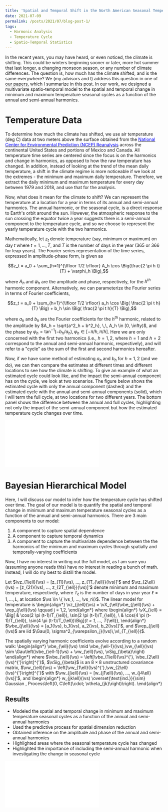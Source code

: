 ```yaml
---
title: 'Spatial and Temporal Shift in the North American Seasonal Temperature Cycle'
date: 2021-07-09
permalink: /posts/2021/07/blog-post-1/
tags:
  - Harmonic Analysis
  - Temperature Cycle
  - Spatio-Temporal Statistics
---
```


In the recent years, you may have heard, or even noticed, the climate is shifting.
This could be winters beginning sooner or later, more hot summer that last longer, a changing monsoon season, or any number of climate differences.
The question is, how much has the climate shifted, and is the same everywhere?
We (my advisors and I) address this question in one of [our papers](https://onlinelibrary.wiley.com/doi/10.1002/env.2665), which I summarize in this post.
In our work, we designed a multivariate spatio-temporal model to the spatial and temporal change in minimum and maximum temperature seasonal cycles as a function of the annual and semi-annual harmonics.


Temperature Data
======

To determine how much the climate has shifted, we use air temperature (deg C) data at two meters above the surface obtained from the [<span style="color:blue"> National Center for Environmental Prediction (NCEP) Reanalysis</span>](https://www.esrl.noaa.gov/psd/) across the continental United States and portions of Mexico and Canada.
All temperature time series are centered since the focus is on the harmonics and change in harmonics, as opposed to how the raw temperature has changed.
In addition, instead of looking at the trend of the mean daily temperature, a shift in the climate regime is more noticeable if we look at the extremes - the minimum and maximum daily temperature.
Therefore, we extract the daily minimum and maximum temperature for every day between 1979 and 2018, and use that for the analysis.

Now, what does it mean for the climate to shift?
We can represent the temperature at a location for a year in terms of its annual and semi-annual harmonics.
The annual harmonic, or the seasonal cycle, is a direct response to Earth's orbit around the sun.
However, the atmospheric response to the sun crossing the equator twice a year suggests there is a semi-annual component to the temperature cycle, and so we choose to represent the yearly temperature cycle with the two harmonics.

Mathematically, let $z_t$ denote temperature (say, minimum or maximum) on day $t$ where $t = 1, \dots, T$, and $T$ is the number of days in the year (365 or 366 for leap years).
The Fourier series representation of the time series, expressed in amplitude-phase form, is given as

$$z_t = a_0 + \sum_{h=1}^{\lfloor T/2 \rfloor} A_h \cos \Big(\frac{2 \pi h t}{T} + \varphi_h \Big),$$

where $A_h$ and $\varphi_h$ are the amplitude and phase, respectively, for the $h^{th}$ harmonic component.
Alternatively, we can parameterize the Fourier series in terms of Fourier coefficients,

$$z_t = a_0 + \sum_{h=1}^{\lfloor T/2 \rfloor} a_h \cos \Big( \frac{2 \pi t h}{T} \Big) + b_h \sin \Big( \frac{2 \pi t h}{T} \Big),$$

where $a_h$ and $b_h$ are the Fourier coefficients for the $h^{th}$ harmonic, related to the amplitude by $A_h = \sqrt{a^2_h + b^2_h}, \,\, A_h \in [0, \infty)$, and the phase by $\varphi_h = \tan^{-1}(-b_h/a_h), \, \varphi_h \in [-\pi/h, \pi/h]$.
Here we are only concerned with the first two harmonics (i.e., $h=1, 2$, where $h=1$ and $h=2$ correspond to the annual and semi-annual harmonic, respectively), and will refer to a "cycle" as the sum of the first and second harmonics hereafter.

Now, if we have some method of estimating $a_h$ and $b_h$ for $h=1,2$ (and we do), we can then compare the estimates at different times and different locations to see how the climate is shifting.
To give an example of what an estimated cycle could look like, and the impact the semi-annual component has on the cycle, we look at two scenarios.
The figure below shows the estimated cycle with only the annual component (dashed) and the estimated cycle with the annual and semi-annual components (solid), which I will term the full cycle, at two locations for two different years.
The bottom panel shows the difference between the annual and full cycles, highlighting not only the impact of the semi-annual component but how the estimated temperature cycle changes over time.

![Shift over Texas and Kings](/images/blog_1/shift_over_kings_canyon.pdf)

Bayesian Hierarchical Model
======

Here, I will discuss our model to infer how the temperature cycle has shifted over time.
The goal of our model is to quantify the spatial and temporal change in minimum and maximum temperature seasonal cycles as a function of the annual and semi-annual harmonics.
There are 3 main components to our model:

  1. A component to capture spatial dependence
  2. A component to capture temporal dynamics
  3. A component to capture the multivariate dependence between the the harmonics of the minimum and maximum cycles through spatially and temporally-varying coefficients

Now, I have no interest in writing out the full model, as I am sure you (assuming anyone reads this) have no interest in reading a bunch of math.
Instead, I will do my best to distill the model.

Let $\vz_{1\ell}(\vs) = [z_{11}(\vs), ..., z_{1T_{\ell}}(\vs)]'$ and $\vz_{2\ell}(\vs) = [z_{21}(\vs), ..., z_{2T_{\ell}}(\vs)]'$ denote minimum and maximum temperature, respectively, where $T_{\ell}$ is the number of days in year year $\ell = 1, ..., L$, at location $\vs \in \{ \vs_1, ..., \vs_n\}$.
The linear model for temperature is
\begin{align*}
    \vz_{j\ell}(\vs) = \vX_{\ell}\vbe_{j\ell}(\vs) + \vep_{j\ell}(\vs) \qquad j = 1,2,
\end{align*}
where
\begin{align*}
	\vX_{\ell} = \Big[ & \cos(2 \pi (t-1)/T_{\ell}), \sin(2 \pi (t-1)/T_{\ell}), \\
	 & \cos(4 \pi (t-1)/T_{\ell}), \sin(4 \pi (t-1)/T_{\ell})\Big]_{t = 1, ..., T_{\ell}},
\end{align*}
$\vbe_{j\ell}(\vs) = [a_1(\vs), b_1(\vs), a_2(\vs), b_2(\vs)]'$,  and  $\vep_{j\ell}(\vs)$ are iid $\Gau(0, \sigma^2_{\varepsilon_j}(\vs)\,\vI_{T_{\ell}})$.

The spatially varying harmonic coefficients evolve according to a random walk:
\begin{align*}
    \vbe_{\ell}(\vs) \mid \vbe_{\ell-1}(\vs),\vw_{\ell}(\vs) \sim \Gau\left(\vbe_{\ell-1}(\vs) + \vw_{\ell}(\vs), \vSig_{\beta}\right)
\end{align*}
where
$\vbe_{\ell}(\vs) = \left[\vbe_{1\ell}(\vs)^{'}, \vbe_{2\ell}(\vs)^{'}\right]^{'}$, $\vSig_{\beta}$ is an $8 \times 8$ unstructured covariance matrix,
$\vw_{\ell}(\vs) = \left[\vw_{1\ell}(\vs)^{'},\vw_{2\ell}(\vs)^{'}\right]^{'}$ with $\vw_{j\ell}(\vs) = [w_{j1\ell}(\vs), ..., w_{j4\ell}(\vs)]'$, and
\begin{align*}
    w_{jk\ell}(\vs) \overset{\text{ind.}}{\sim} Gaussian \, Process\left(0, C\left(\cdot; \vtheta_{jk}\right)\right).
\end{align*}

Results
------

- Modeled the spatial and temporal change in minimum and maximum temperature seasonal cycles as a function of the annual and semi-annual harmonics
- Used the predictive process for spatial dimension reduction
- Obtained inference on the amplitude and phase of the annual and semi-annual harmonics
- Highlighted areas where the seasonal temperature cycle has changed
- Highlighted the importance of including the semi-annual harmonic when investigating the change in seasonal cycle

![Difference in peaks and troughs](/images/blog_1/impact_of_semi.pdf)
